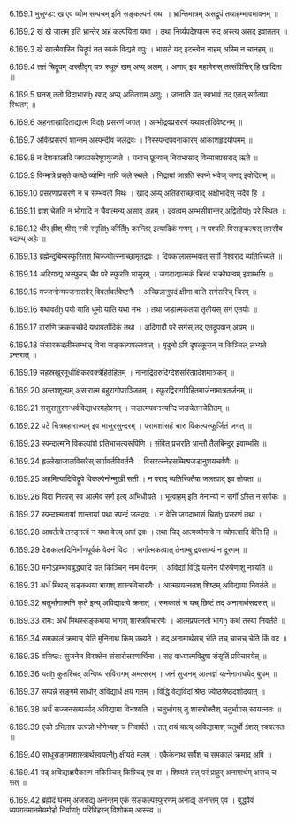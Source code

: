 6.169.1
भुसुण्डः:
ख एव व्योम सम्पन्नम् इति सङ्कल्पनं यथा ।
भ्रान्तिमात्रम् असद्रूपं तथाहम्भावभावनम् ॥


6.169.2
खं खे जातम् इति भ्रान्तेर् अहं कल्पयिता यथा ।
तथा निर्व्यपदेश्यात्म सद् अस्त्य् असद् इवाततम् ॥


6.169.3
खे खात्मैवास्ति चिद्रूपं तत् स्वकं विद्यते वपुः ।
भासते यद् इदन्त्वेन नाहम् अस्मि न चानहम् ॥


6.169.4
ततं चिद्रूपम् अस्तीदृग् यत्र स्थूलं खम् अप्य् अलम् ।
अणाव् इव महामेरुस् तत्संवित्तिर् हि खादिता ॥


6.169.5
घनस् ततो विदाभासẖ खाद् अप्य् अतितराम् अणुः ।
जानाति यत् स्वभावं तद् एतत् सर्गतया स्थितम् ॥


6.169.6
अहन्ताखादिताद्यात्म विदḫ प्रसरणं जगत् ।
अम्भोद्रवप्रसरणं यथावर्तादिवेष्टनम् ॥


6.169.7
अवित्प्रसरणं शान्तम् अस्पन्दीव जलद्रवः ।
निस्स्पन्दपवनाकारम् आकाशहृदयोपमम् ॥


6.169.8
न देशकालादि जगत्प्रसरेषूपयुज्यते ।
घनाच् छून्यान् निराभासाद् विन्मात्रप्रसराद् ऋते ॥


6.169.9
विन्मात्रे प्रसृते काष्ठे व्योम्नि नावि जले स्थले ।
निद्रायां जाग्रति स्वप्ने भवेज् जगद् इवोदितम् ॥


6.169.10
प्रसरणाप्रसरणे न च सम्भवतो मिथः ।
खाद् अप्य् अतितराच्छत्वाद् अक्षोभादेस् सदैव हि ॥


6.169.11
ज्ञश् चेतति न भोगादि न चैवात्मन्य् असाव् अहम् ।
द्रवत्वम् अम्भसीवान्तर् अद्वितीयḫ परे स्थितः ॥


6.169.12
धीर् ह्रीश् श्रीस् स्त्री स्मृतिẖ कीर्तिẖ कान्तिर् इत्यादिकं गणम् ।
न पश्यति विसङ्कल्पस् तमसीव पदान्य् अहेः ॥


6.169.13
ब्रह्मेन्दुबिम्बस्फुरितश् चिज्ज्योत्स्नाच्छामृतद्रवः ।
दिक्कालासम्भवात् सर्गो नेश्वराद् व्यतिरिच्यते ॥


6.169.14
अदिगाद्य् अस्फुरच् चैव परे स्फुरति भासुरम् ।
जगदाद्यात्मकं चित्त्वं चक्रौघत्वम् इवाम्भसि ॥


6.169.15
मज्जनोन्मज्जनारावैर् विवर्तावर्तवेष्टनैः ।
अच्छिन्नानुपदं क्षीणा वाति सर्गसरिच् चिरम् ॥


6.169.16
यथावर्तैḫ पयो याति धूमो याति यथा नभः ।
तथा जडात्मकतया तृतीयस् सर्ग एतयोः ॥


6.169.17
दारुणि क्रकचच्छेदे यथावर्तादिकं तथा ।
अदिगादौ परे सर्गस् तद् एतद्रूपवान् अयम् ॥


6.169.18
संसारकदलीस्तम्भाद् विना सङ्कल्पपल्लवात् ।
मृदुनो ऽपि दृषत्क्रूरान् न किञ्चिल् लभ्यते ऽन्तरात् ॥


6.169.19
सहस्रखुरमूर्धाक्षिकरवक्त्रेहितेहितम् ।
नानाद्रितरुदिग्देशसरित्प्रादेशमात्रकम् ॥


6.169.20
अन्तश्शून्यम् असारात्म बहुरागोपरञ्जितम् ।
स्फुरद्विरागविहितमार्जनामात्रतर्जनम् ॥


6.169.21
ससुरासुरगन्धर्वविद्याधरमहोरगम् ।
जडात्मपवनस्पन्दि जडचेतनचेतितम् ॥


6.169.22
पटे चित्रमहाराज्यम् इव भासुरसुन्दरम् ।
परामर्शासहं चारु विकल्पस्फूर्जितं जगत् ॥


6.169.23
स्पन्दात्मनि विकल्पांशे प्रतिभासत्यरूपिणि ।
संवित् प्रसरति भ्रान्तौ तैलबिन्दुर् इवाम्भसि ॥


6.169.24
हृल्लेखाजालविसरैस् सर्गावर्तविवर्तनैः ।
विसरत्स्नेहसम्मिश्रजडानुशयचर्वणैः ॥


6.169.25
अहमित्यादिविद्रूपे विकल्पेनोन्मुखी सती ।
न पराद् व्यतिरिक्तैषा जलत्वाद् इव तोयता ॥


6.169.26
विदा नित्यस् स्व आत्मैव सर्ग इत्य् अभिधीयते ।
भूत्वाहम् इति तेनान्यो न सर्गो ऽस्ति न सर्गकः ॥


6.169.27
स्पन्दात्मतायां शान्तायां यथा स्पन्दं जलद्रवः ।
न वेत्ति जगदाभासं चितḫ प्रसरणं तथा ॥


6.169.28
आवर्तत्वे तरङ्गत्वं न यथा वेत्त्य् अपां द्रवः ।
तथा चिद् आत्मव्योमत्वे न व्योमत्वादि वेत्ति हि ॥


6.169.29
देशकालादिनिर्माणपूर्वकं वेदनं विदः ।
सर्गात्मकत्वात् तेनाम्बु द्रवसाम्यं न दूरगम् ॥


6.169.30
मनोऽहम्भावबुद्ध्यादि यत् किञ्चिन् नाम वेदनम् ।
अविद्यां विद्धि यत्नेन पौरुषेणाशु नश्यति ॥


6.169.31
अर्धं मिथस् सङ्कथया भागश् शास्त्रविचारणैः ।
आत्मप्रयत्नतश् शिष्टम् अविद्याया निवर्तते ॥


6.169.32
चतुर्भागात्मनि कृते इत्य् अविद्याक्षये क्रमात् ।
समकालं च यच् छिष्टं तद् अनामार्थसदसत् ॥


6.169.33
रामः:
अर्धं मिथस्सङ्कथया भागश् शास्त्रविचारणैः ।
आत्मप्रयत्नतो भागẖ कथं तस्या निवर्तते ॥


6.169.34
समकालं क्रमाच् चेति मुनिनाथ किम् उच्यते ।
तद् अनामार्थसच् चेति तच् चासच् चेति किं वद ॥


6.169.35
वसिष्ठः:
सुजनेन विरक्तेन संसारोत्तरणार्थिना ।
सह वाध्यात्मविदुषा संसृतिं प्रविचारयेत् ॥


6.169.36
यतẖ कुतश्चिद् अन्विष्य सविरागम् अमत्सरम् ।
जनं सुजनम् आत्मज्ञं यत्नेनाराधयेद् बुधम् ॥


6.169.37
सम्पन्ने सङ्गमे साधोर् अविद्यार्धं क्षयं गतम् ।
विद्धि वेद्यविदां श्रेष्ठ ज्येष्ठश्रेष्ठदशोदयात् ॥


6.169.38
अर्धं सज्जनसम्पर्काद् अविद्याया विनश्यति ।
चतुर्भागस् तु शास्त्रोक्तैश् चतुर्भागस् स्वयत्नतः ॥


6.169.39
एको ऽभिलाष उत्पन्नो भोगेभ्यश् च निवार्यते ।
तत् क्षयं यात्य् अविद्यायाश् चतुर्थो ऽंशस् स्वयत्नतः ॥


6.169.40
साधुसङ्गमशास्त्रार्थस्वयत्नैẖ क्षीयते मलम् ।
एकैकेनाथ सर्वैश् च समकालं क्रमाद् अपि ॥


6.169.41
यद् अविद्याक्षयैकात्म नकिञ्चित् किञ्चिद् एव वा ।
शिष्यते तत् परं प्राहुर् अनामार्थम् असच् च सत् ॥


6.169.42
ब्रह्मेदं घनम् अजराद्य् अनन्तम् एकं सङ्कल्पस्फुरणम् अनाद्य् अनन्तम् एव ।
बुद्ध्वैवं व्यपगतमानमेयमोहो निर्वाणḫ परिविहरन् विशोकम् आस्स्व ॥

